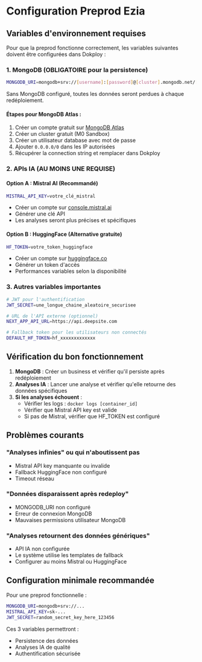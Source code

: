 # Configuration Preprod Ezia

## Variables d'environnement requises

Pour que la preprod fonctionne correctement, les variables suivantes doivent être configurées dans Dokploy :

### 1. MongoDB (OBLIGATOIRE pour la persistence)

```bash
MONGODB_URI=mongodb+srv://[username]:[password]@[cluster].mongodb.net/[database]?retryWrites=true&w=majority
```

Sans MongoDB configuré, toutes les données seront perdues à chaque redéploiement.

#### Étapes pour MongoDB Atlas :
1. Créer un compte gratuit sur [MongoDB Atlas](https://cloud.mongodb.com)
2. Créer un cluster gratuit (M0 Sandbox)
3. Créer un utilisateur database avec mot de passe
4. Ajouter `0.0.0.0/0` dans les IP autorisées
5. Récupérer la connection string et remplacer dans Dokploy

### 2. APIs IA (AU MOINS UNE REQUISE)

#### Option A : Mistral AI (Recommandé)
```bash
MISTRAL_API_KEY=votre_clé_mistral
```

- Créer un compte sur [console.mistral.ai](https://console.mistral.ai/)
- Générer une clé API
- Les analyses seront plus précises et spécifiques

#### Option B : HuggingFace (Alternative gratuite)
```bash
HF_TOKEN=votre_token_huggingface
```

- Créer un compte sur [huggingface.co](https://huggingface.co)
- Générer un token d'accès
- Performances variables selon la disponibilité

### 3. Autres variables importantes

```bash
# JWT pour l'authentification
JWT_SECRET=une_longue_chaine_aleatoire_securisee

# URL de l'API externe (optionnel)
NEXT_APP_API_URL=https://api.deepsite.com

# Fallback token pour les utilisateurs non connectés
DEFAULT_HF_TOKEN=hf_xxxxxxxxxxxxx
```

## Vérification du bon fonctionnement

1. **MongoDB** : Créer un business et vérifier qu'il persiste après redéploiement
2. **Analyses IA** : Lancer une analyse et vérifier qu'elle retourne des données spécifiques
3. **Si les analyses échouent** :
   - Vérifier les logs : `docker logs [container_id]`
   - Vérifier que Mistral API key est valide
   - Si pas de Mistral, vérifier que HF_TOKEN est configuré

## Problèmes courants

### "Analyses infinies" ou qui n'aboutissent pas
- Mistral API key manquante ou invalide
- Fallback HuggingFace non configuré
- Timeout réseau

### "Données disparaissent après redeploy"
- MONGODB_URI non configuré
- Erreur de connexion MongoDB
- Mauvaises permissions utilisateur MongoDB

### "Analyses retournent des données génériques"
- API IA non configurée
- Le système utilise les templates de fallback
- Configurer au moins Mistral ou HuggingFace

## Configuration minimale recommandée

Pour une preprod fonctionnelle :

```bash
MONGODB_URI=mongodb+srv://...
MISTRAL_API_KEY=sk-...
JWT_SECRET=random_secret_key_here_123456
```

Ces 3 variables permettront :
- Persistence des données
- Analyses IA de qualité
- Authentification sécurisée